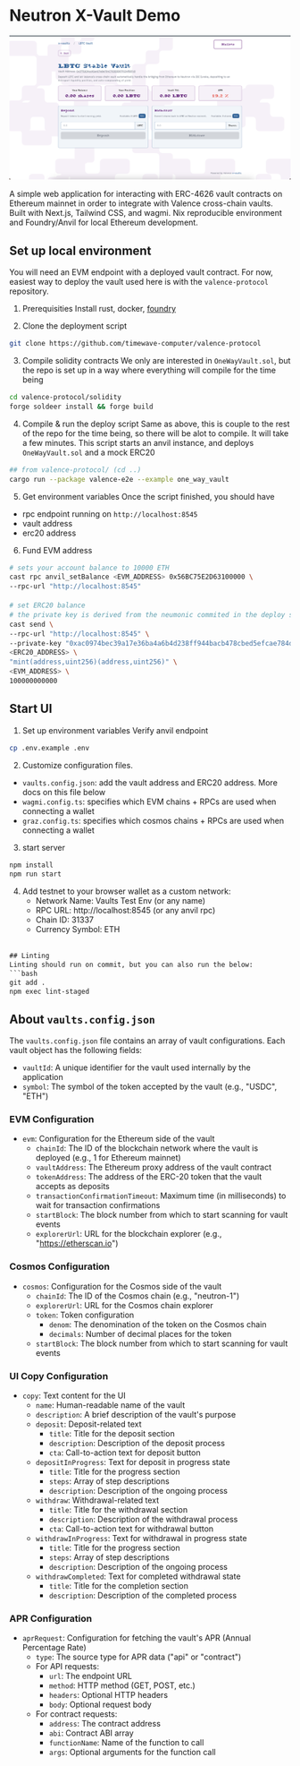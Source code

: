 # Neutron X-Vault Demo

![X—Vault Demo App Screenshot](./readme_screenshot.png)

A simple web application for interacting with ERC-4626 vault contracts on Ethereum mainnet in order to integrate with Valence cross-chain vaults. Built with Next.js, Tailwind CSS, and wagmi. Nix reproducible environment and Foundry/Anvil for local Ethereum development.

## Set up local environment

You will need an EVM endpoint with a deployed vault contract. For now, easiest way to deploy the vault used here is with the `valence-protocol` repository.

1. Prerequisities
   Install rust, docker, [foundry](https://github.com/foundry-rs/foundry)

2. Clone the deployment script

```bash
git clone https://github.com/timewave-computer/valence-protocol
```

3. Compile solidity contracts
   We only are interested in `OneWayVault.sol`, but the repo is set up in a way where everything will compile for the time being

```bash
cd valence-protocol/solidity
forge soldeer install && forge build
```

4. Compile & run the deploy script
   Same as above, this is couple to the rest of the repo for the time being, so there will be alot to compile. It will take a few minutes.
   This script starts an anvil instance, and deploys `OneWayVault.sol` and a mock ERC20

```bash
## from valence-protocol/ (cd ..)
cargo run --package valence-e2e --example one_way_vault
```

5. Get environment variables
   Once the script finished, you should have

- rpc endpoint running on `http://localhost:8545`
- vault address
- erc20 address

6. Fund EVM address

```bash
# sets your account balance to 10000 ETH
cast rpc anvil_setBalance <EVM_ADDRESS> 0x56BC75E2D63100000 \
--rpc-url "http://localhost:8545"

# set ERC20 balance
# the private key is derived from the neumonic commited in the deploy script
cast send \
--rpc-url "http://localhost:8545" \
--private-key "0xac0974bec39a17e36ba4a6b4d238ff944bacb478cbed5efcae784d7bf4f2ff80" \
<ERC20_ADDRESS> \
"mint(address,uint256)(address,uint256)" \
<EVM_ADDRESS> \
100000000000
```

## Start UI

1. Set up environment variables
   Verify anvil endpoint

```bash
cp .env.example .env
```

2. Customize configuration files.

- `vaults.config.json`: add the vault address and ERC20 address. More docs on this file below
- `wagmi.config.ts`: specifies which EVM chains + RPCs are used when connecting a wallet
- `graz.config.ts`: specifies which cosmos chains + RPCs are used when connecting a wallet

3. start server

```bash
npm install
npm run start
```

4. Add testnet to your browser wallet as a custom network:
   - Network Name: Vaults Test Env (or any name)
   - RPC URL: http://localhost:8545 (or any anvil rpc)
   - Chain ID: 31337
   - Currency Symbol: ETH

````

## Linting
Linting should run on commit, but you can also run the below:
```bash
git add .
npm exec lint-staged
````

## About `vaults.config.json`

The `vaults.config.json` file contains an array of vault configurations. Each vault object has the following fields:

- `vaultId`: A unique identifier for the vault used internally by the application
- `symbol`: The symbol of the token accepted by the vault (e.g., "USDC", "ETH")

### EVM Configuration

- `evm`: Configuration for the Ethereum side of the vault
  - `chainId`: The ID of the blockchain network where the vault is deployed (e.g., 1 for Ethereum mainnet)
  - `vaultAddress`: The Ethereum proxy address of the vault contract
  - `tokenAddress`: The address of the ERC-20 token that the vault accepts as deposits
  - `transactionConfirmationTimeout`: Maximum time (in milliseconds) to wait for transaction confirmations
  - `startBlock`: The block number from which to start scanning for vault events
  - `explorerUrl`: URL for the blockchain explorer (e.g., "https://etherscan.io")

### Cosmos Configuration

- `cosmos`: Configuration for the Cosmos side of the vault
  - `chainId`: The ID of the Cosmos chain (e.g., "neutron-1")
  - `explorerUrl`: URL for the Cosmos chain explorer
  - `token`: Token configuration
    - `denom`: The denomination of the token on the Cosmos chain
    - `decimals`: Number of decimal places for the token
  - `startBlock`: The block number from which to start scanning for vault events

### UI Copy Configuration

- `copy`: Text content for the UI
  - `name`: Human-readable name of the vault
  - `description`: A brief description of the vault's purpose
  - `deposit`: Deposit-related text
    - `title`: Title for the deposit section
    - `description`: Description of the deposit process
    - `cta`: Call-to-action text for deposit button
  - `depositInProgress`: Text for deposit in progress state
    - `title`: Title for the progress section
    - `steps`: Array of step descriptions
    - `description`: Description of the ongoing process
  - `withdraw`: Withdrawal-related text
    - `title`: Title for the withdrawal section
    - `description`: Description of the withdrawal process
    - `cta`: Call-to-action text for withdrawal button
  - `withdrawInProgress`: Text for withdrawal in progress state
    - `title`: Title for the progress section
    - `steps`: Array of step descriptions
    - `description`: Description of the ongoing process
  - `withdrawCompleted`: Text for completed withdrawal state
    - `title`: Title for the completion section
    - `description`: Description of the completed process

### APR Configuration

- `aprRequest`: Configuration for fetching the vault's APR (Annual Percentage Rate)
  - `type`: The source type for APR data ("api" or "contract")
  - For API requests:
    - `url`: The endpoint URL
    - `method`: HTTP method (GET, POST, etc.)
    - `headers`: Optional HTTP headers
    - `body`: Optional request body
  - For contract requests:
    - `address`: The contract address
    - `abi`: Contract ABI array
    - `functionName`: Name of the function to call
    - `args`: Optional arguments for the function call

```

```
